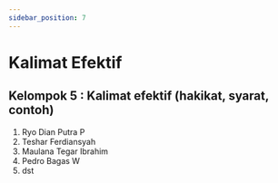 ```yaml
---
sidebar_position: 7
---
```


# Kalimat Efektif

## Kelompok 5 : Kalimat efektif (hakikat, syarat, contoh)

1. Ryo Dian Putra P
2. Teshar Ferdiansyah
3. Maulana Tegar Ibrahim
4. Pedro Bagas W
5. dst
